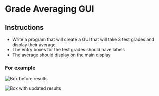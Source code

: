 # Grade Averaging GUI

## Instructions 
- Write a program that will create a GUI that will take 3 test grades and display their average. 
- The entry boxes for the test grades should have labels
- The average should display on the main display 

### For example

![Box before results](https://github.com/andreaej/GradeAveragingGUI/blob/master/Screen%20Shot%202019-11-17%20at%209.56.57%20PM.png)

![Box with updated results](https://github.com/andreaej/GradeAveragingGUI/blob/master/Screen%20Shot%202019-11-17%20at%2010.10.00%20PM.png)



